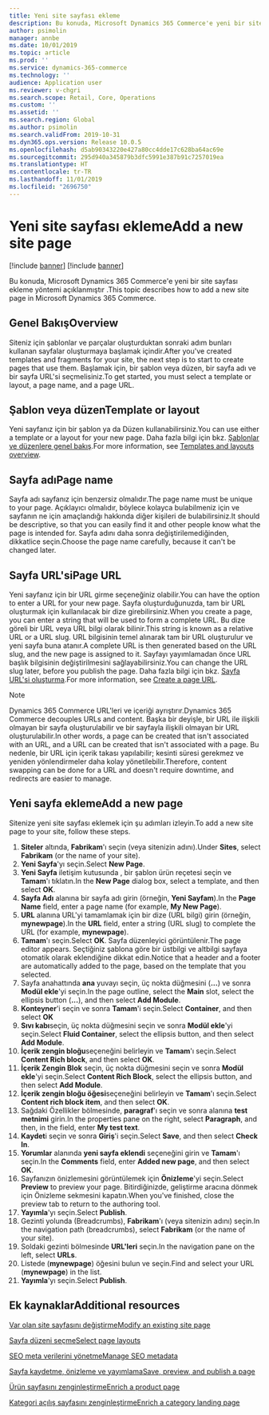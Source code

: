 ```yaml
---
title: Yeni site sayfası ekleme
description: Bu konuda, Microsoft Dynamics 365 Commerce'e yeni bir site sayfası ekleme yöntemi açıklanmıştır .
author: psimolin
manager: annbe
ms.date: 10/01/2019
ms.topic: article
ms.prod: ''
ms.service: dynamics-365-commerce
ms.technology: ''
audience: Application user
ms.reviewer: v-chgri
ms.search.scope: Retail, Core, Operations
ms.custom: ''
ms.assetid: ''
ms.search.region: Global
ms.author: psimolin
ms.search.validFrom: 2019-10-31
ms.dyn365.ops.version: Release 10.0.5
ms.openlocfilehash: d5ab90343220e427a80cc4dde17c628ba64ac69e
ms.sourcegitcommit: 295d940a345879b3dfc5991e387b91c7257019ea
ms.translationtype: HT
ms.contentlocale: tr-TR
ms.lasthandoff: 11/01/2019
ms.locfileid: "2696750"
---
```

# <a name="add-a-new-site-page"></a><span data-ttu-id="7dc72-103">Yeni site sayfası ekleme</span><span class="sxs-lookup"><span data-stu-id="7dc72-103">Add a new site page</span></span>

[!include [banner](includes/preview-banner.md)]
[!include [banner](includes/banner.md)]

<span data-ttu-id="7dc72-104">Bu konuda, Microsoft Dynamics 365 Commerce'e yeni bir site sayfası ekleme yöntemi açıklanmıştır .</span><span class="sxs-lookup"><span data-stu-id="7dc72-104">This topic describes how to add a new site page in Microsoft Dynamics 365 Commerce.</span></span>

## <a name="overview"></a><span data-ttu-id="7dc72-105">Genel Bakış</span><span class="sxs-lookup"><span data-stu-id="7dc72-105">Overview</span></span>

<span data-ttu-id="7dc72-106">Siteniz için şablonlar ve parçalar oluşturduktan sonraki adım bunları kullanan sayfalar oluşturmaya başlamak içindir.</span><span class="sxs-lookup"><span data-stu-id="7dc72-106">After you've created templates and fragments for your site, the next step is to start to create pages that use them.</span></span> <span data-ttu-id="7dc72-107">Başlamak için, bir şablon veya düzen, bir sayfa adı ve bir sayfa URL'si seçmelisiniz.</span><span class="sxs-lookup"><span data-stu-id="7dc72-107">To get started, you must select a template or layout, a page name, and a page URL.</span></span>

## <a name="template-or-layout"></a><span data-ttu-id="7dc72-108">Şablon veya düzen</span><span class="sxs-lookup"><span data-stu-id="7dc72-108">Template or layout</span></span>

<span data-ttu-id="7dc72-109">Yeni sayfanız için bir şablon ya da Düzen kullanabilirsiniz.</span><span class="sxs-lookup"><span data-stu-id="7dc72-109">You can use either a template or a layout for your new page.</span></span> <span data-ttu-id="7dc72-110">Daha fazla bilgi için bkz. [Şablonlar ve düzenlere genel bakış](templates-layouts-overview.md).</span><span class="sxs-lookup"><span data-stu-id="7dc72-110">For more information, see [Templates and layouts overview](templates-layouts-overview.md).</span></span>

## <a name="page-name"></a><span data-ttu-id="7dc72-111">Sayfa adı</span><span class="sxs-lookup"><span data-stu-id="7dc72-111">Page name</span></span>

<span data-ttu-id="7dc72-112">Sayfa adı sayfanız için benzersiz olmalıdır.</span><span class="sxs-lookup"><span data-stu-id="7dc72-112">The page name must be unique to your page.</span></span> <span data-ttu-id="7dc72-113">Açıklayıcı olmalıdır, böylece kolayca bulabilmeniz için ve sayfanın ne için amaçlandığı hakkında diğer kişileri de bulabilirsiniz.</span><span class="sxs-lookup"><span data-stu-id="7dc72-113">It should be descriptive, so that you can easily find it and other people know what the page is intended for.</span></span> <span data-ttu-id="7dc72-114">Sayfa adını daha sonra değiştirilemediğinden, dikkatlice seçin.</span><span class="sxs-lookup"><span data-stu-id="7dc72-114">Choose the page name carefully, because it can't be changed later.</span></span>

## <a name="page-url"></a><span data-ttu-id="7dc72-115">Sayfa URL'si</span><span class="sxs-lookup"><span data-stu-id="7dc72-115">Page URL</span></span>

<span data-ttu-id="7dc72-116">Yeni sayfanız için bir URL girme seçeneğiniz olabilir.</span><span class="sxs-lookup"><span data-stu-id="7dc72-116">You can have the option to enter a URL for your new page.</span></span> <span data-ttu-id="7dc72-117">Sayfa oluşturduğunuzda, tam bir URL oluşturmak için kullanılacak bir dize girebilirsiniz.</span><span class="sxs-lookup"><span data-stu-id="7dc72-117">When you create a page, you can enter a string that will be used to form a complete URL.</span></span> <span data-ttu-id="7dc72-118">Bu dize göreli bir URL veya URL bilgi olarak bilinir.</span><span class="sxs-lookup"><span data-stu-id="7dc72-118">This string is known as a relative URL or a URL slug.</span></span> <span data-ttu-id="7dc72-119">URL bilgisinin temel alınarak tam bir URL oluşturulur ve yeni sayfa buna atanır.</span><span class="sxs-lookup"><span data-stu-id="7dc72-119">A complete URL is then generated based on the URL slug, and the new page is assigned to it.</span></span> <span data-ttu-id="7dc72-120">Sayfayı yayımlamadan önce URL başlık bilgisinin değiştirilmesini sağlayabilirsiniz.</span><span class="sxs-lookup"><span data-stu-id="7dc72-120">You can change the URL slug later, before you publish the page.</span></span> <span data-ttu-id="7dc72-121">Daha fazla bilgi için bkz. [Sayfa URL'si oluşturma](create-page-URL.md).</span><span class="sxs-lookup"><span data-stu-id="7dc72-121">For more information, see [Create a page URL](create-page-URL.md).</span></span>

> [!NOTE]
> <span data-ttu-id="7dc72-122">Dynamics 365 Commerce URL'leri ve içeriği ayrıştırır.</span><span class="sxs-lookup"><span data-stu-id="7dc72-122">Dynamics 365 Commerce decouples URLs and content.</span></span> <span data-ttu-id="7dc72-123">Başka bir deyişle, bir URL ile ilişkili olmayan bir sayfa oluşturulabilir ve bir sayfayla ilişkili olmayan bir URL oluşturulabilir.</span><span class="sxs-lookup"><span data-stu-id="7dc72-123">In other words, a page can be created that isn't associated with an URL, and a URL can be created that isn't associated with a page.</span></span> <span data-ttu-id="7dc72-124">Bu nedenle, bir URL için içerik takası yapılabilir; kesinti süresi gerekmez ve yeniden yönlendirmeler daha kolay yönetilebilir.</span><span class="sxs-lookup"><span data-stu-id="7dc72-124">Therefore, content swapping can be done for a URL and doesn't require downtime, and redirects are easier to manage.</span></span>

## <a name="add-a-new-page"></a><span data-ttu-id="7dc72-125">Yeni sayfa ekleme</span><span class="sxs-lookup"><span data-stu-id="7dc72-125">Add a new page</span></span>

<span data-ttu-id="7dc72-126">Sitenize yeni site sayfası eklemek için şu adımları izleyin.</span><span class="sxs-lookup"><span data-stu-id="7dc72-126">To add a new site page to your site, follow these steps.</span></span>

1. <span data-ttu-id="7dc72-127">**Siteler** altında, **Fabrikam**'ı seçin (veya sitenizin adını).</span><span class="sxs-lookup"><span data-stu-id="7dc72-127">Under **Sites**, select **Fabrikam** (or the name of your site).</span></span>
1. <span data-ttu-id="7dc72-128">**Yeni Sayfa**'yı seçin.</span><span class="sxs-lookup"><span data-stu-id="7dc72-128">Select **New Page**.</span></span>
1. <span data-ttu-id="7dc72-129">**Yeni Sayfa** iletişim kutusunda , bir şablon ürün reçetesi seçin ve **Tamam**'ı tıklatın.</span><span class="sxs-lookup"><span data-stu-id="7dc72-129">In the **New Page** dialog box, select a template, and then select **OK**.</span></span>
1. <span data-ttu-id="7dc72-130">**Sayfa Adı** alanına bir sayfa adı girin (örneğin, **Yeni Sayfam**).</span><span class="sxs-lookup"><span data-stu-id="7dc72-130">In the **Page Name** field, enter a page name (for example, **My New Page**).</span></span>
1. <span data-ttu-id="7dc72-131">**URL** alanına URL'yi tamamlamak için bir dize (URL bilgi) girin (örneğin, **mynewpage**).</span><span class="sxs-lookup"><span data-stu-id="7dc72-131">In the **URL** field, enter a string (URL slug) to complete the URL (for example, **mynewpage**).</span></span>
1. <span data-ttu-id="7dc72-132">**Tamam**'ı seçin.</span><span class="sxs-lookup"><span data-stu-id="7dc72-132">Select **OK**.</span></span> <span data-ttu-id="7dc72-133">Sayfa düzenleyici görüntülenir.</span><span class="sxs-lookup"><span data-stu-id="7dc72-133">The page editor appears.</span></span> <span data-ttu-id="7dc72-134">Seçtiğiniz şablona göre bir üstbilgi ve altbilgi sayfaya otomatik olarak eklendiğine dikkat edin.</span><span class="sxs-lookup"><span data-stu-id="7dc72-134">Notice that a header and a footer are automatically added to the page, based on the template that you selected.</span></span>
1. <span data-ttu-id="7dc72-135">Sayfa anahattında **ana** yuvayı seçin, üç nokta düğmesini (**...**) ve sonra **Modül ekle**'yi seçin.</span><span class="sxs-lookup"><span data-stu-id="7dc72-135">In the page outline, select the **Main** slot, select the ellipsis button (**...**), and then select **Add Module**.</span></span>
1. <span data-ttu-id="7dc72-136">**Konteyner**'i seçin ve sonra **Tamam**'i seçin.</span><span class="sxs-lookup"><span data-stu-id="7dc72-136">Select **Container**, and then select **OK**</span></span>
1. <span data-ttu-id="7dc72-137">**Sıvı kabı**seçin, üç nokta düğmesini seçin ve sonra **Modül ekle**'yi seçin.</span><span class="sxs-lookup"><span data-stu-id="7dc72-137">Select **Fluid Container**, select the ellipsis button, and then select **Add Module**.</span></span>
1. <span data-ttu-id="7dc72-138">**İçerik zengin bloğu**seçeneğini belirleyin ve **Tamam**'ı seçin.</span><span class="sxs-lookup"><span data-stu-id="7dc72-138">Select **Content Rich block**, and then select **OK**.</span></span>
1. <span data-ttu-id="7dc72-139">**İçerik Zengin Blok** seçin, üç nokta düğmesini seçin ve sonra **Modül ekle**'yi seçin.</span><span class="sxs-lookup"><span data-stu-id="7dc72-139">Select **Content Rich Block**, select the ellipsis button, and then select **Add Module**.</span></span>
1. <span data-ttu-id="7dc72-140">**İçerik zengin bloğu öğesi**seçeneğini belirleyin ve **Tamam**'ı seçin.</span><span class="sxs-lookup"><span data-stu-id="7dc72-140">Select **Content rich block item**, and then select **OK**.</span></span>
1. <span data-ttu-id="7dc72-141">Sağdaki Özellikler bölmesinde, **paragraf**'ı seçin ve sonra alanına **test metnimi** girin.</span><span class="sxs-lookup"><span data-stu-id="7dc72-141">In the properties pane on the right, select **Paragraph**, and then, in the field, enter **My test text**.</span></span>
1. <span data-ttu-id="7dc72-142">**Kaydet**i seçin ve sonra **Giriş**'i seçin.</span><span class="sxs-lookup"><span data-stu-id="7dc72-142">Select **Save**, and then select **Check In**.</span></span>
1. <span data-ttu-id="7dc72-143">**Yorumlar** alanında **yeni sayfa eklendi** seçeneğini girin ve **Tamam**'ı seçin.</span><span class="sxs-lookup"><span data-stu-id="7dc72-143">In the **Comments** field, enter **Added new page**, and then select **OK**.</span></span>
1. <span data-ttu-id="7dc72-144">Sayfanızın önizlemesini görüntülemek için **Önizleme**'yi seçin.</span><span class="sxs-lookup"><span data-stu-id="7dc72-144">Select **Preview** to preview your page.</span></span> <span data-ttu-id="7dc72-145">Bitirdiğinizde, geliştirme aracına dönmek için Önizleme sekmesini kapatın.</span><span class="sxs-lookup"><span data-stu-id="7dc72-145">When you've finished, close the preview tab to return to the authoring tool.</span></span>
1. <span data-ttu-id="7dc72-146">**Yayımla**'yı seçin.</span><span class="sxs-lookup"><span data-stu-id="7dc72-146">Select **Publish**.</span></span>
1. <span data-ttu-id="7dc72-147">Gezinti yolunda (Breadcrumbs), **Fabrikam**'ı (veya sitenizin adını) seçin.</span><span class="sxs-lookup"><span data-stu-id="7dc72-147">In the navigation path (breadcrumbs), select **Fabrikam** (or the name of your site).</span></span>
1. <span data-ttu-id="7dc72-148">Soldaki gezinti bölmesinde **URL'leri** seçin.</span><span class="sxs-lookup"><span data-stu-id="7dc72-148">In the navigation pane on the left, select **URLs**.</span></span>
1. <span data-ttu-id="7dc72-149">Listede (**mynewpage**) öğesini bulun ve seçin.</span><span class="sxs-lookup"><span data-stu-id="7dc72-149">Find and select your URL (**mynewpage**) in the list.</span></span>
1. <span data-ttu-id="7dc72-150">**Yayımla**'yı seçin.</span><span class="sxs-lookup"><span data-stu-id="7dc72-150">Select **Publish**.</span></span>

## <a name="additional-resources"></a><span data-ttu-id="7dc72-151">Ek kaynaklar</span><span class="sxs-lookup"><span data-stu-id="7dc72-151">Additional resources</span></span>

[<span data-ttu-id="7dc72-152">Var olan site sayfasını değiştirme</span><span class="sxs-lookup"><span data-stu-id="7dc72-152">Modify an existing site page</span></span>](modify-existing-page.md)

[<span data-ttu-id="7dc72-153">Sayfa düzeni seçme</span><span class="sxs-lookup"><span data-stu-id="7dc72-153">Select page layouts</span></span>](select-page-layouts.md)

[<span data-ttu-id="7dc72-154">SEO meta verilerini yönetme</span><span class="sxs-lookup"><span data-stu-id="7dc72-154">Manage SEO metadata</span></span>](manage-seo-metadata.md)

[<span data-ttu-id="7dc72-155">Sayfa kaydetme, önizleme ve yayımlama</span><span class="sxs-lookup"><span data-stu-id="7dc72-155">Save, preview, and publish a page</span></span>](save-preview-publish-page.md)

[<span data-ttu-id="7dc72-156">Ürün sayfasını zenginleştirme</span><span class="sxs-lookup"><span data-stu-id="7dc72-156">Enrich a product page</span></span>](enrich-product-page.md)

[<span data-ttu-id="7dc72-157">Kategori açılış sayfasını zenginleştirme</span><span class="sxs-lookup"><span data-stu-id="7dc72-157">Enrich a category landing page</span></span>](enrich-category-page.md)

